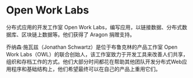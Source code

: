 # 

# Open Work Labs

分布式应用的开发工作室 Open Work Labs，编写应用，以链接数据、分布式数据库、区块链上数据等。他们获得了 Aragon 捐赠支持。

乔纳森·施瓦兹（Jonathan Schwartz）是位于布鲁克林的产品工作室 Open Work Labs（OWL）的联合创始人，该工作室致力于开发工具来改善人们共享，组织和存档工作的方式。他们大部分时间都花在帮助其他团队开发分布式Web应用程序和基础结构上，他们希望最终可以在自己的产品上重用它们。

